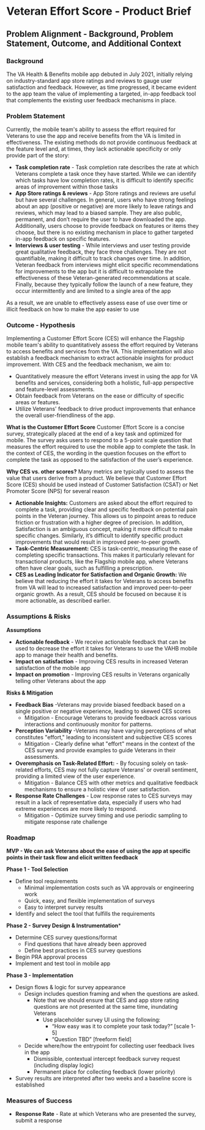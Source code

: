 # Veteran Effort Score - Product Brief  

## Problem Alignment - Background, Problem Statement, Outcome, and Additional Context

### Background
The VA Health & Benefits mobile app debuted in July 2021, initially relying on industry-standard app store ratings and reviews to gauge user satisfaction and feedback. However, as time progressed, it became evident to the app team the value of implementing a targeted, in-app feedback tool that complements the existing user feedback mechanisms in place.

### Problem Statement
Currently, the mobile team's ability to assess the effort required for Veterans to use the app and receive benefits from the VA is limited in effectiveness. The existing methods do not provide continuous feedback at the feature level and, at times, they lack actionable specificity or only provide part of the story:
* **Task completion rate** - Task completion rate describes the rate at which Veterans complete a task once they have started. While we can identify which tasks have low completion rates, it is difficult to identify specific areas of improvement within those tasks
* **App Store ratings & reviews** - App Store ratings and reviews are useful but have several challenges. In general, users who have strong feelings about an app (positive or negative) are more likely to leave ratings and reviews, which may lead to a biased sample. They are also public, permanent, and don’t require the user to have downloaded the app. Additionally, users choose to provide feedback on features or items they choose, but there is no existing mechanism in place to gather targeted in-app feedback on specific features.
* **Interviews & user testing** - While interviews and user testing provide great qualitative feedback, they face three challenges. They are not quantifiable, making it difficult to track changes over time. In addition, Veteran feedback from interviews might elicit specific recommendations for improvements to the app but it is difficult to extrapolate the effectiveness of these Veteran-generated recommendations at scale. Finally, because they typically follow the launch of a new feature, they occur intermittently and are limited to a single area of the app

As a result, we are unable to effectively assess ease of use over time or illicit feedback on how to make the app easier to use

### Outcome - Hypothesis
Implementing a Customer Effort Score (CES) will enhance the Flagship mobile team's ability to quantitatively assess the effort required by Veterans to access benefits and services from the VA. This implementation will also establish a feedback mechanism to extract actionable insights for product improvement. With CES and the feedback mechanism, we aim to:
* Quantitatively measure the effort Veterans invest in using the app for VA benefits and services, considering both a holistic, full-app perspective and feature-level assessments.
* Obtain feedback from Veterans on the ease or difficulty of specific areas or features.
* Utilize Veterans' feedback to drive product improvements that enhance the overall user-friendliness of the app.

**What is the Customer Effort Score**
Customer Effort Score is a concise survey, strategically placed at the end of a key task and optimized for mobile. The survey asks users to respond to a 5-point scale question that measures the effort required to use the mobile app to complete the task. In the context of CES, the wording in the question focuses on the effort to complete the task as opposed to the satisfaction of the user’s experience.

**Why CES vs. other scores?**
Many metrics are typically used to assess the value that users derive from a product. We believe that Customer Effort Score (CES) should be used instead of Customer Satisfaction (CSAT) or Net Promoter Score (NPS) for several reason
* **Actionable Insights:** Customers are asked about the effort required to complete a task, providing clear and specific feedback on potential pain points in the Veteran journey. This allows us to pinpoint areas to reduce friction or frustration with a higher degree of precision. In addition, Satisfaction is an ambiguous concept, making it more difficult to make specific changes. Similarly, it’s difficult to identify specific product improvements that would result in improved peer-to-peer growth.
* **Task-Centric Measurement:** CES is task-centric, measuring the ease of completing specific transactions. This makes it particularly relevant for transactional products, like the Flagship mobile app, where Veterans often have clear goals, such as fulfilling a prescription.
* **CES as Leading Indicator for Satisfaction and Organic Growth:** We believe that reducing the effort it takes for Veterans to access benefits from VA will lead to increased satisfaction and improved peer-to-peer organic growth. As a result, CES should be focused on because it is more actionable, as described earlier.

### Assumptions & Risks
**Assumptions**
* **Actionable feedback** - We receive actionable feedback that can be used to decrease the effort it takes for Veterans to use the VAHB mobile app to manage their health and benefits.
* **Impact on satisfaction** - Improving CES results in increased Veteran satisfaction of the mobile app
* **Impact on promotion** - Improving CES results in Veterans organically telling other Veterans about the app

**Risks & Mitigation**
* **Feedback Bias** -Veterans may provide biased feedback based on a single positive or negative experience, leading to skewed CES scores
    * Mitigation - Encourage Veterans to provide feedback across various interactions and continuously monitor for patterns.
* **Perception Variability** -Veterans may have varying perceptions of what constitutes "effort," leading to inconsistent and subjective CES scores
    * Mitigation - Clearly define what "effort" means in the context of the CES survey and provide examples to guide Veterans in their assessments.
* **Overemphasis on Task-Related Effort:** - By focusing solely on task-related efforts, CES may not fully capture Veterans'  or overall sentiment, providing a limited view of the user experience.
    * Mitigation - Balance CES with other metrics and qualitative feedback mechanisms to ensure a holistic view of user satisfaction.
* **Response Rate Challenges** - Low response rates to CES surveys may result in a lack of representative data, especially if users who had extreme experiences are more likely to respond.
    * Mitigation - Optimize survey timing and use periodic sampling to mitigate response rate challenge

### Roadmap

**MVP - We can ask Veterans about the ease of using the app at specific points in their task flow and elicit written feedback**

**Phase 1 - Tool Selection**
* Define tool requirements
  * Minimal implementation costs such as VA approvals or engineering work
  * Quick, easy, and flexible implementation of surveys
  * Easy to interpret survey results 
* Identify and select the tool that fulfills the requirements


**Phase 2 - Survey Design & Instrumentation***
* Determine CES survey questions/format
  * Find questions that have already been approved
  * Define best practices in CES survey questions
* Begin PRA approval process
* Implement and test tool in mobile app

**Phase 3 - Implementation**
* Design flows & logic for survey appearance
    * Design includes question framing and when the questions are asked.
        * Note that we should ensure that CES and app store rating questions are not presented at the same time, inundating Veterans 
          * Use placeholder survey UI using the following:
            * “How easy was it to complete your task today?” [scale 1-5]
            * “Question TBD” [freeform field]
    * Decide where/how the entrypoint for collecting user feedback lives in the app
      * Dismissible, contextual intercept feedback survey request (including display logic)
      * Permanent place for collecting feedback (lower priority)
* Survey results are interpreted after two weeks and a baseline score is established

### Measures of Success
* **Response Rate** - Rate at which Veterans who are presented the survey, submit a response
